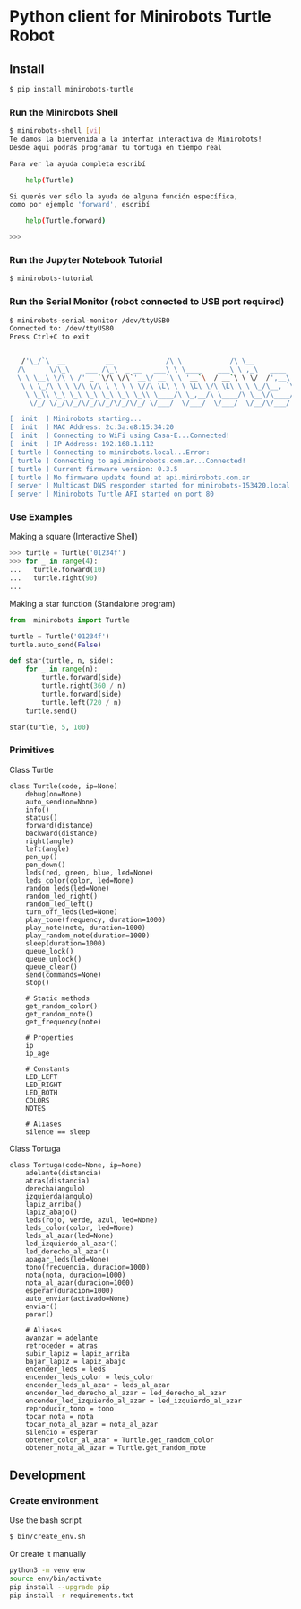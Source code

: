 # Python client for Minirobots Turtle Robot

## Install

```sh
$ pip install minirobots-turtle
```

### Run the Minirobots Shell

```sh
$ minirobots-shell [vi]
Te damos la bienvenida a la interfaz interactiva de Minirobots!
Desde aquí podrás programar tu tortuga en tiempo real 

Para ver la ayuda completa escribí

    help(Turtle)

Si querés ver sólo la ayuda de alguna función específica,
como por ejemplo 'forward', escribí

    help(Turtle.forward)

>>>
```

### Run the Jupyter Notebook Tutorial

```sh
$ minirobots-tutorial
```

### Run the Serial Monitor (robot connected to USB port required)

```sh
$ minirobots-serial-monitor /dev/ttyUSB0
Connected to: /dev/ttyUSB0
Press Ctrl+C to exit


   /'\_/`\  __          __             /\ \            /\ \__
  /\      \/\_\    ___ /\_\  _ __   ___\ \ \____    ___\ \ ,_\   ____
  \ \ \__\ \/\ \ /' _ `\/\ \/\`'__\/ __`\ \ '__`\  / __`\ \ \/  /',__\
   \ \ \_/\ \ \ \/\ \/\ \ \ \ \ \//\ \L\ \ \ \L\ \/\ \L\ \ \ \_/\__, `\
    \ \_\\ \_\ \_\ \_\ \_\ \_\ \_\\ \____/\ \_,__/\ \____/\ \__\/\____/
     \/_/ \/_/\/_/\/_/\/_/\/_/\/_/ \/___/  \/___/  \/___/  \/__/\/___/

[  init  ] Minirobots starting...
[  init  ] MAC Address: 2c:3a:e8:15:34:20
[  init  ] Connecting to WiFi using Casa-E...Connected!
[  init  ] IP Address: 192.168.1.112
[ turtle ] Connecting to minirobots.local...Error:
[ turtle ] Connecting to api.minirobots.com.ar...Connected!
[ turtle ] Current firmware version: 0.3.5
[ turtle ] No firmware update found at api.minirobots.com.ar
[ server ] Multicast DNS responder started for minirobots-153420.local
[ server ] Minirobots Turtle API started on port 80
```

### Use Examples

Making a square (Interactive Shell)

```python
>>> turtle = Turtle('01234f')
>>> for _ in range(4):
...   turtle.forward(10)
...   turtle.right(90)
...
```

Making a star function (Standalone program)

```python
from  minirobots import Turtle

turtle = Turtle('01234f')
turtle.auto_send(False)

def star(turtle, n, side):
    for _ in range(n):
        turtle.forward(side)
        turtle.right(360 / n)
        turtle.forward(side)
        turtle.left(720 / n)
    turtle.send()

star(turtle, 5, 100)
```

### Primitives

Class Turtle

    class Turtle(code, ip=None)
        debug(on=None)
        auto_send(on=None)
        info()
        status()
        forward(distance)
        backward(distance)
        right(angle)
        left(angle)
        pen_up()
        pen_down()
        leds(red, green, blue, led=None)
        leds_color(color, led=None)
        random_leds(led=None)
        random_led_right()
        random_led_left()
        turn_off_leds(led=None)
        play_tone(frequency, duration=1000)
        play_note(note, duration=1000)
        play_random_note(duration=1000)
        sleep(duration=1000)
        queue_lock()
        queue_unlock()
        queue_clear()
        send(commands=None)
        stop()

        # Static methods
        get_random_color()
        get_random_note()
        get_frequency(note)

        # Properties
        ip
        ip_age

        # Constants
        LED_LEFT
        LED_RIGHT
        LED_BOTH
        COLORS
        NOTES

        # Aliases
        silence == sleep

Class Tortuga

    class Tortuga(code=None, ip=None)
        adelante(distancia)
        atras(distancia)
        derecha(angulo)
        izquierda(angulo)
        lapiz_arriba()
        lapiz_abajo()
        leds(rojo, verde, azul, led=None)
        leds_color(color, led=None)
        leds_al_azar(led=None)
        led_izquierdo_al_azar()
        led_derecho_al_azar()
        apagar_leds(led=None)
        tono(frecuencia, duracion=1000)
        nota(nota, duracion=1000)
        nota_al_azar(duracion=1000)
        esperar(duracion=1000)
        auto_enviar(activado=None)
        enviar()
        parar()

        # Aliases
        avanzar = adelante
        retroceder = atras
        subir_lapiz = lapiz_arriba
        bajar_lapiz = lapiz_abajo
        encender_leds = leds
        encender_leds_color = leds_color
        encender_leds_al_azar = leds_al_azar
        encender_led_derecho_al_azar = led_derecho_al_azar
        encender_led_izquierdo_al_azar = led_izquierdo_al_azar
        reproducir_tono = tono
        tocar_nota = nota
        tocar_nota_al_azar = nota_al_azar
        silencio = esperar
        obtener_color_al_azar = Turtle.get_random_color 
        obtener_nota_al_azar = Turtle.get_random_note

## Development

### Create environment

Use the bash script

```sh
$ bin/create_env.sh
```

Or create it manually

```sh
python3 -m venv env
source env/bin/activate
pip install --upgrade pip
pip install -r requirements.txt
```
